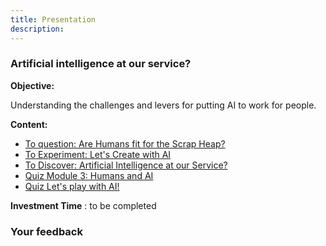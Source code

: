 ```yaml
---
title: Presentation
description:
---
```


### Artificial intelligence at our service?

**Objective:**

Understanding the challenges and levers for putting AI to work for people.

**Content:**

*   [To question: Are Humans fit for the Scrap Heap?](https://lms.fun-mooc.fr/courses/course-v1:inria+41029+session01/jump_to_id/4cfa604ec41b4e48aab50d190a25dec9)
*   [To Experiment: Let's Create with AI](https://lms.fun-mooc.fr/courses/course-v1:inria+41029+session01/jump_to_id/5c87feab0e6641ceaf9f502243393f5b)
*   [To Discover: Artificial Intelligence at our Service?](https://lms.fun-mooc.fr/courses/course-v1:inria+41029+session01/jump_to_id/a1b5f2c77b9c42379f41067a31fdc03c)
*   [Quiz Module 3: Humans and AI](https://lms.fun-mooc.fr/courses/course-v1:inria+41029+session01/jump_to_id/7be8334901a744f4b134151834e788b8)
*   [Quiz Let's play with AI!](https://lms.fun-mooc.fr/courses/course-v1:inria+41029+session01/jump_to_id/f542913d96214c989126baf648e9c970)

**Investment Time** : to be completed

### Your feedback
